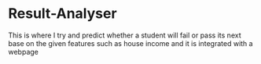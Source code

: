 # Result-Analyser
This is where I try and predict whether a student will fail or pass its next base on the given features such as house income and it is integrated with a webpage
